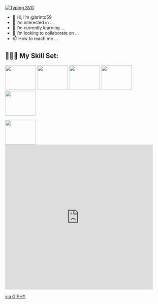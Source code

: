 [![Typing SVG](https://readme-typing-svg.demolab.com?font=Silkscreen&size=30&pause=1000&color=34A73A&background=000000FA&center=true&vCenter=true&width=1000&height=300&lines=Hi%2C+I'm+Basob+Paul;A+Frontend+Developer+%F0%9F%91%BE)](https://git.io/typing-svg)
- 👋 Hi, I’m @brinto59
- 👀 I’m interested in ...
- 🌱 I’m currently learning ...
- 💞️ I’m looking to collaborate on ...
- 📫 How to reach me ...
## 🤹🏻‍♂️ My Skill Set:



 <p float="left">
  <!---
<img src ="https://res.cloudinary.com/practicaldev/image/fetch/s--xVCufn18--/c_limit%2Cf_auto%2Cfl_progressive%2Cq_66%2Cw_880/https://dev-to-uploads.s3.amazonaws.com/uploads/articles/5nnkrcc3kixypm642opg.gif" width="100" height="80">
--->
  <img src ="https://i.pinimg.com/originals/ca/00/60/ca0060f3414e6e20b75983acddafad53.gif"width="100" height="80">
  <img src="https://media.giphy.com/media/ln7z2eWriiQAllfVcn/giphy.gif" width="100" height="80">
  <img src="https://res.cloudinary.com/practicaldev/image/fetch/s--MF5Cp2yD--/c_limit%2Cf_auto%2Cfl_progressive%2Cq_66%2Cw_880/https://dev-to-uploads.s3.amazonaws.com/i/nyj855ggghu7rcc6ib7c.gif" width="100" height="80">
  <img src="https://cdn.dribbble.com/users/783/screenshots/104300/shot_1295820312.gif" width="100" height="80">
  <img src="https://www.desarrollolibre.net/public/images/example//css/carrusel/carrusel-cubo-animado.gif" width="100" height="80">
</p>
<img src ="https://giphy.com/embed/du3J3cXyzhj75IOgvA" width="100" height="80">
<iframe src="https://giphy.com/embed/du3J3cXyzhj75IOgvA" width="480" height="469" frameBorder="0" class="giphy-embed" allowFullScreen></iframe><p><a href="https://giphy.com/gifs/devrock-code-edr-escueladevrock-du3J3cXyzhj75IOgvA">via GIPHY</a></p>
<!---
brinto59/brinto59 is a ✨ special ✨ repository because its `README.md` (this file) appears on your GitHub profile.
You can click the Preview link to take a look at your changes.
--->
